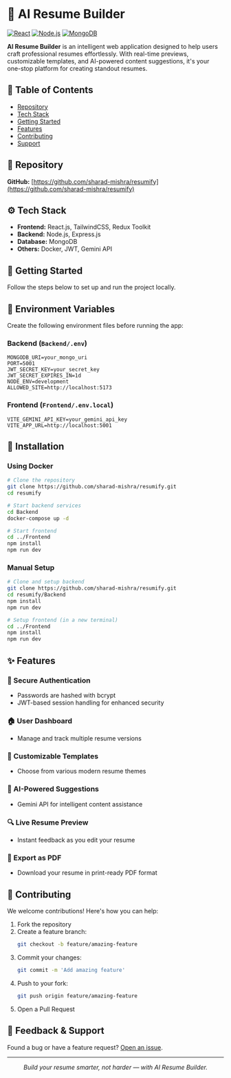 # 🧠 AI Resume Builder

[![React](https://img.shields.io/badge/React-20232A?style=for-the-badge&logo=react&logoColor=61DAFB)](https://reactjs.org/)
[![Node.js](https://img.shields.io/badge/Node.js-43853D?style=for-the-badge&logo=node.js&logoColor=white)](https://nodejs.org/)
[![MongoDB](https://img.shields.io/badge/MongoDB-4EA94B?style=for-the-badge&logo=mongodb&logoColor=white)](https://www.mongodb.com/)

**AI Resume Builder** is an intelligent web application designed to help users craft professional resumes effortlessly. With real-time previews, customizable templates, and AI-powered content suggestions, it's your one-stop platform for creating standout resumes.

## 📑 Table of Contents
- [Repository](#-repository)
- [Tech Stack](#%EF%B8%8F-tech-stack)
- [Getting Started](#-getting-started)
- [Features](#-features)
- [Contributing](#-contributing)
- [Support](#-feedback--support)

## 📂 Repository

**GitHub:** [https://github.com/sharad-mishra/resumify](https://github.com/sharad-mishra/resumify)

## ⚙️ Tech Stack

- **Frontend:** React.js, TailwindCSS, Redux Toolkit
- **Backend:** Node.js, Express.js
- **Database:** MongoDB
- **Others:** Docker, JWT, Gemini API

## 🚀 Getting Started

Follow the steps below to set up and run the project locally.

## 🔐 Environment Variables

Create the following environment files before running the app:

### Backend (`Backend/.env`)
```env
MONGODB_URI=your_mongo_uri
PORT=5001
JWT_SECRET_KEY=your_secret_key
JWT_SECRET_EXPIRES_IN=1d
NODE_ENV=development
ALLOWED_SITE=http://localhost:5173
```

### Frontend (`Frontend/.env.local`)
```env
VITE_GEMINI_API_KEY=your_gemini_api_key
VITE_APP_URL=http://localhost:5001
```

## 🚀 Installation

### Using Docker
```bash
# Clone the repository
git clone https://github.com/sharad-mishra/resumify.git
cd resumify

# Start backend services
cd Backend
docker-compose up -d

# Start frontend
cd ../Frontend
npm install
npm run dev
```

### Manual Setup
```bash
# Clone and setup backend
git clone https://github.com/sharad-mishra/resumify.git
cd resumify/Backend
npm install
npm run dev

# Setup frontend (in a new terminal)
cd ../Frontend
npm install
npm run dev
```

## ✨ Features

### 🔐 Secure Authentication

- Passwords are hashed with bcrypt
- JWT-based session handling for enhanced security

### 🏠 User Dashboard

- Manage and track multiple resume versions

### 🎨 Customizable Templates

- Choose from various modern resume themes

### 🤖 AI-Powered Suggestions

- Gemini API for intelligent content assistance

### 🔍 Live Resume Preview

- Instant feedback as you edit your resume

### 📄 Export as PDF

- Download your resume in print-ready PDF format

## 🤝 Contributing

We welcome contributions! Here's how you can help:

1. Fork the repository
2. Create a feature branch:
   ```bash
   git checkout -b feature/amazing-feature
   ```
3. Commit your changes:
   ```bash
   git commit -m 'Add amazing feature'
   ```
4. Push to your fork:
   ```bash
   git push origin feature/amazing-feature
   ```
5. Open a Pull Request

## 💬 Feedback & Support

Found a bug or have a feature request? [Open an issue](https://github.com/sharad-mishra/resumify/issues).

---
<div align="center">
  <i>Build your resume smarter, not harder — with AI Resume Builder.</i>
</div>